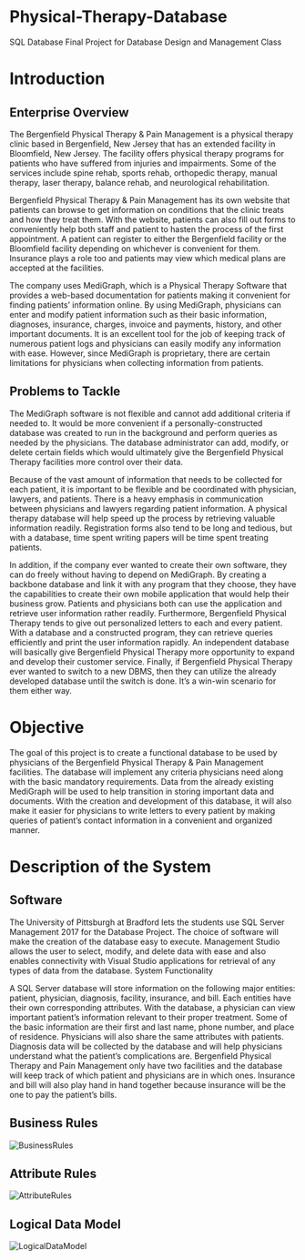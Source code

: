 # Physical-Therapy-Database
SQL Database Final Project for Database Design and Management Class

Introduction
=====================

Enterprise Overview
------------
The Bergenfield Physical Therapy & Pain Management is a physical therapy clinic based in Bergenfield, New Jersey that has an extended facility in Bloomfield, New Jersey. The facility offers physical therapy programs for patients who have suffered from injuries and impairments. Some of the services include spine rehab, sports rehab, orthopedic therapy, manual therapy, laser therapy, balance rehab, and neurological rehabilitation. 

Bergenfield Physical Therapy & Pain Management has its own website that patients can browse to get information on conditions that the clinic treats and how they treat them. With the website, patients can also fill out forms to conveniently help both staff and patient to hasten the process of the first appointment. A patient can register to either the Bergenfield facility or the Bloomfield facility depending on whichever is convenient for them. Insurance plays a role too and patients may view which medical plans are accepted at the facilities.

The company uses MediGraph, which is a Physical Therapy Software that provides a web-based documentation for patients making it convenient for finding patients’ information online. By using MediGraph, physicians can enter and modify patient information such as their basic information, diagnoses, insurance, charges, invoice and payments, history, and other important documents. It is an excellent tool for the job of keeping track of numerous patient logs and physicians can easily modify any information with ease. However, since MediGraph is proprietary, there are certain limitations for physicians when collecting information from patients.

Problems to Tackle
------------
The MediGraph software is not flexible and cannot add additional criteria if needed to. It would be more convenient if a personally-constructed database was created to run in the background and perform queries as needed by the physicians. The database administrator can add, modify, or delete certain fields which would ultimately give the Bergenfield Physical Therapy facilities more control over their data. 

Because of the vast amount of information that needs to be collected for each patient, it is important to be flexible and be coordinated with physician, lawyers, and patients. There is a heavy emphasis in communication between physicians and lawyers regarding patient information. A physical therapy database will help speed up the process by retrieving valuable information readily. Registration forms also tend to be long and tedious, but with a database, time spent writing papers will be time spent treating patients.

In addition, if the company ever wanted to create their own software, they can do freely without having to depend on MediGraph. By creating a backbone database and link it with any program that they choose, they have the capabilities to create their own mobile application that would help their business grow. Patients and physicians both can use the application and retrieve user information rather readily.
Furthermore, Bergenfield Physical Therapy tends to give out personalized letters to each and every patient. With a database and a constructed program, they can retrieve queries efficiently and print the user information rapidly. An independent database will basically give Bergenfield Physical Therapy more opportunity to expand and develop their customer service. Finally, if Bergenfield Physical Therapy ever wanted to switch to a new DBMS, then they can utilize the already developed database until the switch is done. It’s a win-win scenario for them either way.

Objective
=====================
The goal of this project is to create a functional database to be used by physicians of the Bergenfield Physical Therapy & Pain Management facilities. The database will implement any criteria physicians need along with the basic mandatory requirements. Data from the already existing MediGraph will be used to help transition in storing important data and documents. With the creation and development of this database, it will also make it easier for physicians to write letters to every patient by making queries of patient’s contact information in a convenient and organized manner. 

Description of the System
=====================

Software
------------
The University of Pittsburgh at Bradford lets the students use SQL Server Management 2017 for the Database Project. The choice of software will make the creation of the database easy to execute. Management Studio allows the user to select, modify, and delete data with ease and also enables connectivity with Visual Studio applications for retrieval of any types of data from the database.
System Functionality

A SQL Server database will store information on the following major entities: patient, physician, diagnosis, facility, insurance, and bill. Each entities have their own corresponding attributes. With the database, a physician can view important patient’s information relevant to their proper treatment. Some of the basic information are their first and last name, phone number, and place of residence. Physicians will also share the same attributes with patients. Diagnosis data will be collected by the database and will help physicians understand what the patient’s complications are. Bergenfield Physical Therapy and Pain Management only have two facilities and the database will keep track of which patient and physicians are in which ones. Insurance and bill will also play hand in hand together because insurance will be the one to pay the patient’s bills.

Business Rules
--------------
![BusinessRules](https://user-images.githubusercontent.com/54923059/71388777-bd210980-25c7-11ea-824c-57624ed0fc74.PNG)

Attribute Rules
------------------
![AttributeRules](https://user-images.githubusercontent.com/54923059/71389027-bcd53e00-25c8-11ea-8590-4175ca60041a.PNG)

Logical Data Model
------------
![LogicalDataModel](https://user-images.githubusercontent.com/54923059/71388728-80eda900-25c7-11ea-985c-c0b0d75942a7.png)

